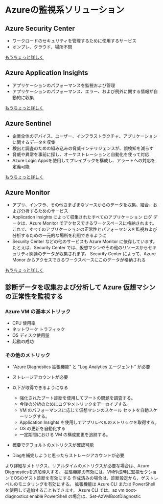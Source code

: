 # Azureの監視系ソリューション

## Azure Security Center

- ワークロードのセキュリティを管理するために使用するサービス
- オンプレ、クラウド、場所不問

[もうちょっと詳しく](./AzureSecurityCenter.md)

## Azure Application Insights

- アプリケーションのパフォーマンスを監視および管理
- アプリケーションのパフォーマンス、エラー、および例外に関する情報が自動的に収集

[もうちょっと詳しく](./AzureAppInsights.md)
  
## Azure Sentinel

- 企業全体のデバイス、ユーザー、インフラストラクチャ、アプリケーションに関するデータを収集
- 検出と調査のための組み込みの脅威インテリジェンスが、誤検知を減らす
- 脅威や異常を事前に探し、オーケストレーションと自動化を使って対応
- Azure Logic Appsを使用してプレイブックを構成し、アラートへの対応を定義可能

[もうちょっと詳しく](./AzureSentinel.md)

## Azure Monitor

- アプリ、インフラ、その他さまざまなソースからのデータを収集、結合、および分析するためのサービス
- Application Insights によって収集されたすべてのアプリケーション ログ データは、Azure Monitor でアクセスできるワークスペースに格納されます。 これで、すべてのアプリケーションの正常性とパフォーマンスを監視および分析するための一元的な場所を利用できるように
- Security Center などの他のサービスも Azure Monitor に依存しています。 たとえば、Security Center では、仮想マシンやその他のリソースからセキュリティ関連のデータが収集されます。 Security Center によって、Azure Monor からアクセスできるワークスペースにこのデータが格納される
  
[もうちょっと詳しく](./AzureMonitor.md)


## 診断データを収集および分析して **Azure 仮想マシンの正常性**を監視する

### Azure VM の基本メトリック

- CPU 使用率
- ネットワーク トラフィック
- OS ディスク使用量
- 起動の成功

### その他のメトリック

- "Azure Diagnostics 拡張機能" と "Log Analytics エージェント" が必要
- ストレージアカウントが必要
- 以下が取得できるようになる
  - 強化されたブート診断を使用してブートの問題を調査する。
  - 今後の分析のためにログやメトリックをアーカイブする。
  - VM のパフォーマンスに応じて仮想マシンのスケール セットを自動スケーリングする。
  - Application Insights を使用してアプリレベルのメトリックを取得する。
  - OS の更新を自動化する
  - 一定期間における VM の構成変更を追跡する。

- 概要でデフォルトのメトリクスが確認可能
- Diagを補完しようと思ったらストレージアカウントが必要

より詳細なメトリクス、リアルタイムのメトリクスが必要な場合は、Azure Diagnosticsを追加導入する。
拡張機能の有効には、VM作成時に監視セクションでOSのゲスト診断を有効にする
作成済みの場合は、診断設定から、ゲストレベルのモニタリングを有効にする。
拡張機能は Azure CLI または PowerShell を使用して追加することもできます。 
	Azure CLI では、az vm boot-diagnostics enable 
	PowerShell の場合は、Set-AzVMBootDiagnostic
	

